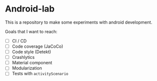 # Android-lab

This is a repository to make some experiments with android development.

Goals that I want to reach:
- [ ] CI / CD
- [ ] Code coverage (JaCoCo)
- [ ] Code style (Detekt)
- [ ] Crashlytics 
- [ ] Material component
- [ ] Modularization
- [ ] Tests with `activityScenario`

